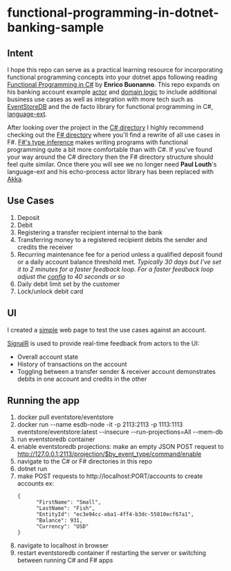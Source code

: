 # functional-programming-in-dotnet-banking-sample

## Intent
I hope this repo can serve as a practical learning resource for incorporating functional programming concepts into your dotnet
apps following reading [Functional Programming in C#](https://www.manning.com/books/functional-programming-in-c-sharp-second-edition)
by **Enrico Buonanno**.  This repo expands on his banking account example [actor](https://github.com/la-yumba/functional-csharp-code-2/blob/master/Examples/Chapter19/Boc/AccountProcess.cs)
and [domain logic](https://github.com/la-yumba/functional-csharp-code-2/blob/master/Examples/Chapter13/Domain/Account.cs) to include
additional business use cases as well as integration with more tech such as [EventStoreDB](https://www.eventstore.com/eventstoredb) and the
de facto library for functional programming in C#, [language-ext](https://github.com/louthy/language-ext).

After looking over the project in the [C# directory](https://github.com/danne931/functional-programming-in-csharp-banking-sample/tree/main/CSharpWithLanguageExt)
I highly recommend checking out the [F# directory](https://github.com/danne931/functional-programming-in-csharp-banking-sample/tree/main/FSharpWithAkka)
where you'll find a rewrite of all use cases in F#.  [F#'s type inference](https://learn.microsoft.com/en-us/dotnet/fsharp/language-reference/type-inference)
makes writing programs with functional programming quite a bit more comfortable than with C#.
If you've found your way around the C# directory then the F# directory structure should feel quite
similar.  Once there you will see we no longer need **Paul Louth**'s language-ext and his echo-process actor library has been replaced
with [Akka](https://github.com/akkadotnet/akka.net).

## Use Cases
1. Deposit
2. Debit
3. Registering a transfer recipient internal to the bank
4. Transferring money to a registered recipient debits the sender and credits the receiver
5. Recurring maintenance fee for a period unless a qualified deposit found or a daily account balance threshold met.  *Typically 30 days but I've set it to 2 minutes for a faster feedback loop.  For a faster feedback loop adjust the [config](https://github.com/danne931/functional-programming-in-csharp-banking-sample/blob/main/CSharpWithLanguageExt/Config.cs) to 40 seconds or so*
6. Daily debit limit set by the customer
7. Lock/unlock debit card

## UI
I created a [simple](https://github.com/danne931/functional-programming-in-csharp-banking-sample/blob/main/FSharpWithAkka/wwwroot/js/account.js)
web page to test the use cases against an account.

[SignalR](https://dotnet.microsoft.com/en-us/apps/aspnet/signalr) is used to provide real-time feedback from actors to the UI:
- Overall account state
- History of transactions on the account
- Toggling between a transfer sender & receiver account demonstrates debits in one account and credits in the other

## Running the app
1. docker pull eventstore/eventstore
2. docker run --name esdb-node -it -p 2113:2113 -p 1113:1113 eventstore/eventstore:latest --insecure --run-projections=All --mem-db
3. run eventstoredb container
4. enable eventstoredb projections: make an empty JSON POST request to http://127.0.0.1:2113/projection/$by_event_type/command/enable
5. navigate to the C# or F# directories in this repo
6. dotnet run
7. make POST requests to http://localhost:PORT/accounts to create accounts ex:
    ```
    {
	      "FirstName": "Small",
	      "LastName": "Fish",
	      "EntityId": "ec3e94cc-eba1-4ff4-b3dc-55010ecf67a1",
	      "Balance": 931,
	      "Currency": "USD"
    }
    ```
8. navigate to localhost in browser
9. restart eventstoredb container if restarting the server or switching between running C# and F# apps
